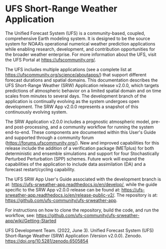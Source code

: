 # UFS Short-Range Weather Application

The Unified Forecast System (UFS) is a community-based, coupled, comprehensive Earth modeling system. It is designed to be the source system for NOAA’s operational numerical weather prediction applications while enabling research, development, and contribution opportunities for the broader weather enterprise. For more information about the UFS, visit the UFS Portal at https://ufscommunity.org/.

The UFS includes multiple applications (see a complete list at https://ufscommunity.org/science/aboutapps/) that support different forecast durations and spatial domains. This documentation describes the UFS Short-Range Weather (SRW) Application release v2.0.0, which targets predictions of atmospheric behavior on a limited spatial domain and on time scales from minutes to several days. The development branch of the application is continually evolving as the system undergoes open development. The SRW App v2.0.0 represents a snapshot of this continuously evolving system. 

The SRW Application v2.0.0 includes a prognostic atmospheric model, pre- and post-processing, and a community workflow for running the system end-to-end. These components are documented within this User's Guide and supported through a community forum (https://forums.ufscommunity.org/). New and improved capabilities for this release include the addition of a verification package (METplus) for both deterministic and ensemble simulations and support for four Stochastically Perturbed Perturbation (SPP) schemes. Future work will expand the capabilities of the application to include data assimilation (DA) and a forecast restart/cycling capability.

The UFS SRW App User's Guide associated with the development branch is at: https://ufs-srweather-app.readthedocs.io/en/develop/, while the guide specific to the SRW App v2.0.0 release can be found at: https://ufs-srweather-app.readthedocs.io/en/release-public-v2/. The repository is at: https://github.com/ufs-community/ufs-srweather-app.

For instructions on how to clone the repository, build the code, and run the workflow, see:
https://github.com/ufs-community/ufs-srweather-app/wiki/Getting-Started

UFS Development Team. (2022, June 3). Unified Forecast System (UFS) Short-Range Weather (SRW) Application (Version v2.0.0). Zenodo. https://doi.org/10.5281/zenodo.6505854

